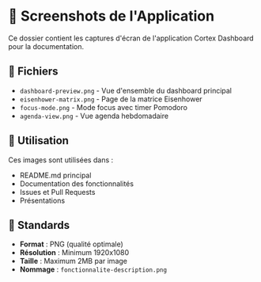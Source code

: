 # 📸 Screenshots de l'Application

Ce dossier contient les captures d'écran de l'application Cortex Dashboard pour la documentation.

## 📁 Fichiers

- `dashboard-preview.png` - Vue d'ensemble du dashboard principal
- `eisenhower-matrix.png` - Page de la matrice Eisenhower
- `focus-mode.png` - Mode focus avec timer Pomodoro
- `agenda-view.png` - Vue agenda hebdomadaire

## 🎯 Utilisation

Ces images sont utilisées dans :
- README.md principal
- Documentation des fonctionnalités
- Issues et Pull Requests
- Présentations

## 📏 Standards

- **Format** : PNG (qualité optimale)
- **Résolution** : Minimum 1920x1080
- **Taille** : Maximum 2MB par image
- **Nommage** : `fonctionnalite-description.png`
